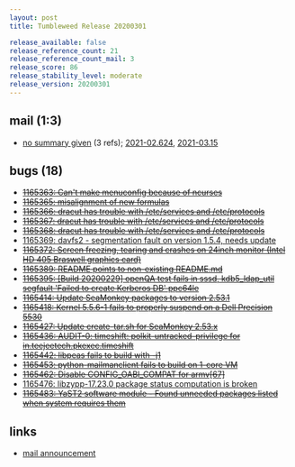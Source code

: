 ```yaml
---
layout: post
title: Tumbleweed Release 20200301

release_available: false
release_reference_count: 21
release_reference_count_mail: 3
release_score: 86
release_stability_level: moderate
release_version: 20200301
---
```


## mail (1:3)

- [no summary given](https://github.com/boombatower/tumbleweed-review/issues/10) (3 refs); [2021-02.624](https://github.com/boombatower/tumbleweed-review/issues/10), [2021-03.15](https://github.com/boombatower/tumbleweed-review/issues/10)

## bugs (18)

<!--more-->

- ~~[1165363: Can't make menuconfig because of ncurses](https://bugzilla.opensuse.org/show_bug.cgi?id=1165363)~~
- ~~[1165365: misalignment of new formulas](https://bugzilla.opensuse.org/show_bug.cgi?id=1165365)~~
- ~~[1165366: dracut has trouble with /etc/services and /etc/protocols](https://bugzilla.opensuse.org/show_bug.cgi?id=1165366)~~
- ~~[1165367: dracut has trouble with /etc/services and /etc/protocols](https://bugzilla.opensuse.org/show_bug.cgi?id=1165367)~~
- ~~[1165368: dracut has trouble with /etc/services and /etc/protocols](https://bugzilla.opensuse.org/show_bug.cgi?id=1165368)~~
- [1165369: davfs2 - segmentation fault on version 1.5.4, needs update](https://bugzilla.opensuse.org/show_bug.cgi?id=1165369)
- ~~[1165372: Screen freezing, tearing and crashes on 24inch monitor (Intel HD 405 Braswell graphics card)](https://bugzilla.opensuse.org/show_bug.cgi?id=1165372)~~
- ~~[1165389: README points to non-existing README.md](https://bugzilla.opensuse.org/show_bug.cgi?id=1165389)~~
- ~~[1165395: \[Build 20200229\] openQA test fails in sssd, kdb5_ldap_util  segfault 'Failed to create Kerberos DB' ppc64le](https://bugzilla.opensuse.org/show_bug.cgi?id=1165395)~~
- ~~[1165414: Update SeaMonkey packages to version 2.53.1](https://bugzilla.opensuse.org/show_bug.cgi?id=1165414)~~
- ~~[1165418: Kernel 5.5.6-1 fails to properly suspend on a Dell Precision 5530](https://bugzilla.opensuse.org/show_bug.cgi?id=1165418)~~
- ~~[1165427: Update create-tar.sh for SeaMonkey 2.53.x](https://bugzilla.opensuse.org/show_bug.cgi?id=1165427)~~
- ~~[1165436: AUDIT-0: timeshift: polkit-untracked-privilege for in.teejeetech.pkexec.timeshift](https://bugzilla.opensuse.org/show_bug.cgi?id=1165436)~~
- ~~[1165442: libpeas fails to build with -j1](https://bugzilla.opensuse.org/show_bug.cgi?id=1165442)~~
- ~~[1165453: python-mailmanclient fails to build on 1-core VM](https://bugzilla.opensuse.org/show_bug.cgi?id=1165453)~~
- ~~[1165462: Disable CONFIG_OABI_COMPAT for armv\[67\]](https://bugzilla.opensuse.org/show_bug.cgi?id=1165462)~~
- [1165476: libzypp-17.23.0 package status computation is broken](https://bugzilla.opensuse.org/show_bug.cgi?id=1165476)
- ~~[1165483: YaST2 software module - Found unneeded packages listed when system requires them](https://bugzilla.opensuse.org/show_bug.cgi?id=1165483)~~



## links

- [mail announcement](https://github.com/boombatower/tumbleweed-review/issues/10)
